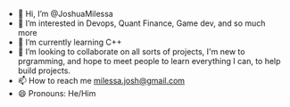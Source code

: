 - 👋 Hi, I’m @JoshuaMilessa
- 👀 I’m interested in Devops, Quant Finance, Game dev, and so much more
- 🌱 I’m currently learning C++
- 💞️ I’m looking to collaborate on all sorts of projects, I'm new to prgramming, and hope to meet people to learn everything I can, to help build projects. 
- 📫 How to reach me milessa.josh@gmail.com
- 😄 Pronouns: He/Him
